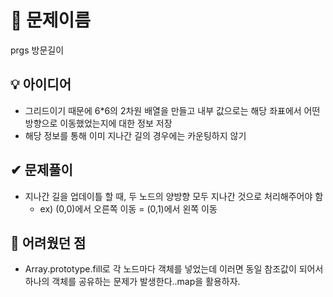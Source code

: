 # 🔎 문제이름

prgs 방문길이

## 💡 아이디어

- 그리드이기 때문에 6\*6의 2차원 배열을 만들고 내부 값으로는 해당 좌표에서 어떤 방향으로 이동했었는지에 대한 정보 저장
- 해당 정보를 통해 이미 지나간 길의 경우에는 카운팅하지 않기

## ✔ 문제풀이

- 지나간 길을 업데이틀 할 때, 두 노드의 양방향 모두 지나간 것으로 처리해주어야 함
  - ex) (0,0)에서 오른쪽 이동 = (0,1)에서 왼쪽 이동

## 🤕 어려웠던 점

- Array.prototype.fill로 각 노드마다 객체를 넣었는데 이러면 동일 참조값이 되어서 하나의 객체를 공유하는 문제가 발생한다..map을 활용하자.
